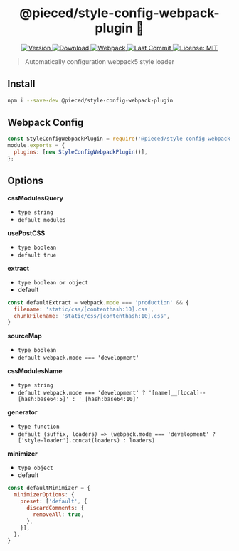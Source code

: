 <h1 align="center">@pieced/style-config-webpack-plugin 👋</h1>
<p align="center">
  <a href="https://www.npmjs.com/package/@pieced/style-config-webpack-plugin" target="_blank">
    <img alt="Version" src="https://img.shields.io/npm/v/@pieced/style-config-webpack-plugin.svg">
  </a>
  <a href="https://www.npmjs.com/package/@pieced/style-config-webpack-plugin" target="_blank">
    <img alt="Download" src="https://img.shields.io/npm/dm/@pieced/style-config-webpack-plugin.svg?color=blue" />
  </a>
  <a href="https://www.npmjs.com/package/@pieced/style-config-webpack-plugin" target="_blank">
  <img alt="Webpack" src="https://img.shields.io/badge/webpack->=5.0.0-blue">
  </a>
  <a href="https://www.npmjs.com/package/@pieced/style-config-webpack-plugin" target="_blank">
  <img alt="Last Commit" src="https://img.shields.io/github/last-commit/pieced-team/style-config-webpack-plugin">
  </a>
  <a href="https://www.npmjs.com/package/@pieced/style-config-webpack-plugin" target="_blank">
    <img alt="License: MIT" src="https://img.shields.io/npm/l/@pieced/style-config-webpack-plugin" />
  </a>
</p>

> Automatically configuration webpack5 style loader

## Install

```sh
npm i --save-dev @pieced/style-config-webpack-plugin
```

## Webpack Config

```js
const StyleConfigWebpackPlugin = require('@pieced/style-config-webpack-plugin');
module.exports = {
  plugins: [new StyleConfigWebpackPlugin()],
};
```

## Options

**cssModulesQuery**

- `type string`
- `default modules`

**usePostCSS**

- `type boolean`
- `default true`

**extract**

- `type boolean or object`
- default

```js
const defaultExtract = webpack.mode === 'production' && {
  filename: 'static/css/[contenthash:10].css',
  chunkFilename: 'static/css/[contenthash:10].css',
}
```

**sourceMap**

- `type boolean`
- `default webpack.mode === 'development'`

**cssModulesName**

- `type string`
- `default webpack.mode === 'development' ? '[name]__[local]--[hash:base64:5]' : '_[hash:base64:10]'`

**generator**

- `type function`
- `default (suffix, loaders) => (webpack.mode === 'development' ? ['style-loader'].concat(loaders) : loaders)`

**minimizer**

- `type object`
- default

```js
const defaultMinimizer = {
  minimizerOptions: {
    preset: ['default', {
      discardComments: {
        removeAll: true,
      },
    }],
  },
}
```
